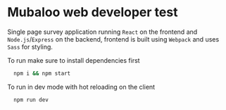 # Mubaloo web developer test

Single page survey application running `React` on the frontend and `Node.js`/`Express` on the backend, frontend is built using `Webpack` and uses `Sass` for styling.

To run make sure to install dependencies first

```bash
  npm i && npm start
```

To run in dev mode with hot reloading on the client 

```bash
  npm run dev
```
